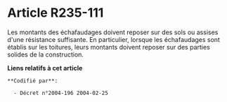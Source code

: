 # Article R235-111

Les montants des échafaudages doivent reposer sur des sols ou assises d'une résistance suffisante. En particulier, lorsque
les échafaudages sont établis sur les toitures, leurs montants doivent reposer sur des parties solides de la construction.

**Liens relatifs à cet article**

	**Codifié par**:

	  - Décret n°2004-196 2004-02-25
